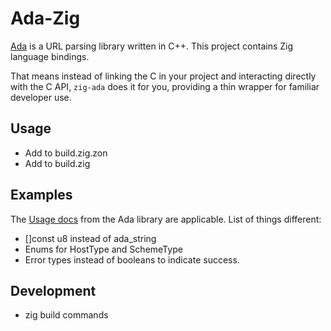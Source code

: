 # Ada-Zig

[Ada](https://github.com/ada-url/ada) is a URL parsing library written in C++. This project contains Zig language bindings.

That means instead of linking the C in your project and interacting directly with the C API, `zig-ada` does it for you, providing a thin wrapper for familiar developer use.

## Usage

- Add to build.zig.zon
- Add to build.zig

## Examples

The [Usage docs](https://github.com/ada-url/ada/tree/main?tab=readme-ov-file#usage) from the Ada library are applicable.
List of things different:

- []const u8 instead of ada_string
- Enums for HostType and SchemeType
- Error types instead of booleans to indicate success.

## Development

- zig build commands
